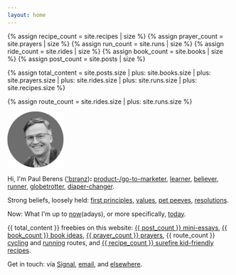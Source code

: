```yaml
---
layout: home
---
```

{% assign recipe_count = site.recipes | size %}
{% assign prayer_count = site.prayers | size %}
{% assign run_count = site.runs | size %}
{% assign ride_count = site.rides | size %}
{% assign book_count = site.books | size %}
{% assign post_count = site.posts | size %}

{% assign total_content = site.posts.size
    | plus: site.books.size
    | plus: site.prayers.size
    | plus: site.rides.size
    | plus: site.runs.size
    | plus: site.recipes.size %}

{% assign route_count = site.rides.size | plus: site.runs.size %}

<img src="/assets/images/avatar_pmb_bw.png" alt="PMB avatar b/w" style="width: 25%;">

Hi, I'm <span class="header-text">Paul Berens</span> (['b&#x026A;r&#x0259;nz](/assets/audio/berens.mp3))<b>:</b> [product-/go-to-marketer](/bio), [learner](/learning/), [believer](/catholic), [runner](/running/), [globetrotter](/travels/), [diaper-changer](/diapering/).

<span class="header-text">Strong beliefs, loosely held:</span> [first principles](/first-principles/), [values](/values/), [pet peeves](/pet-peeves/), [resolutions](/resolutions/).

<span class="header-text">Now:</span> What I'm up to [now](/now/)(adays), or more specifically, [today](/today/).

<span class="header-text">{{ total_content }} freebies on this website:</span> [{{ post_count }} mini-essays](/posts/), [{{ book_count }} book ideas](/books/), [{{ prayer_count }} prayers](/prayers/), {{ route_count }} [cycling](/cycling/) and [running](/running/) routes, and [{{ recipe_count }} surefire kid-friendly recipes](/recipes/).

<span class="header-text">Get in touch:</span> via <a href="https://signal.me/#eu/1t-AfWH8-_l0DAyo_CgPnG4GXDq4hRC6PMLFQ8aoltnPQCCo1ExANrNSmN156kSe" target="_blank">Signal</a>, [email](/email/), and [elsewhere](/contact/).